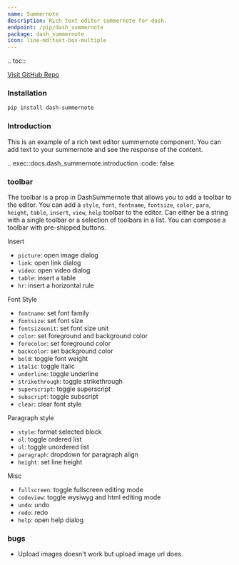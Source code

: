```yaml
---
name: Summernote
description: Rich text editor summernote for dash.
endpoint: /pip/dash_summernote
package: dash_summernote
icon: line-md:text-box-multiple
---
```


.. toc::

[Visit GitHub Repo](https://github.com/pip-install-python/dash_summernote)

### Installation

```bash
pip install dash-summernote
```

### Introduction

This is an example of a rich text editor summernote component. You can add text to your summernote and see the response of the content.

.. exec::docs.dash_summernote.introduction
    :code: false

### toolbar

The toolbar is a prop in DashSummernote that allows you to add a toolbar to the editor. You can add a `style`, `font`, `fontname`, `fontsize`, `color`, `para`, `height`, `table`, `insert`, `view`, `help` toolbar to the editor. Can either be a string with a single toolbar or a selection of toolbars in a list.
You can compose a toolbar with pre-shipped buttons.

Insert
* `picture`: open image dialog
* `link`: open link dialog
* `video`: open video dialog
* `table`: insert a table
* `hr`: insert a horizontal rule

Font Style
* `fontname`: set font family
* `fontsize`: set font size
* `fontsizeunit`: set font size unit
* `color`: set foreground and background color
* `forecolor`: set foreground color
* `backcolor`: set background color
* `bold`: toggle font weight
* `italic`: toggle italic
* `underline`: toggle underline
* `strikethrough`: toggle strikethrough
* `superscript`: toggle superscript
* `subscript`: toggle subscript
* `clear`: clear font style

Paragraph style
* `style`: format selected block
* `ol`: toggle ordered list
* `ul`: toggle unordered list
* `paragraph`: dropdown for paragraph align
* `height`: set line height

Misc
* `fullscreen`: toggle fullscreen editing mode
* `codeview`: toggle wysiwyg and html editing mode
* `undo`: undo
* `redo`: redo
* `help`: open help dialog

### bugs

* Upload images doesn't work but upload image url does.

